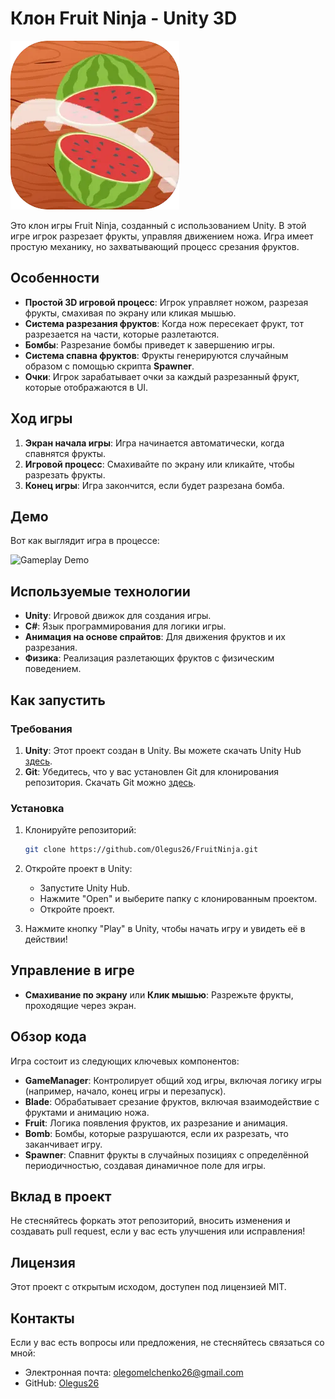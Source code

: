 # Клон Fruit Ninja - Unity 3D

![Fruit Ninja Screenshot](Assets/Fruit_Ninja_icon.png)

Это клон игры Fruit Ninja, созданный с использованием Unity. В этой игре игрок разрезает фрукты, управляя движением ножа. Игра имеет простую механику, но захватывающий процесс срезания фруктов.

## Особенности

- **Простой 3D игровой процесс**: Игрок управляет ножом, разрезая фрукты, смахивая по экрану или кликая мышью.
- **Система разрезания фруктов**: Когда нож пересекает фрукт, тот разрезается на части, которые разлетаются.
- **Бомбы**: Разрезание бомбы приведет к завершению игры.
- **Система спавна фруктов**: Фрукты генерируются случайным образом с помощью скрипта **Spawner**.
- **Очки**: Игрок зарабатывает очки за каждый разрезанный фрукт, которые отображаются в UI.

## Ход игры
1. **Экран начала игры**: Игра начинается автоматически, когда спавнятся фрукты.
2. **Игровой процесс**: Смахивайте по экрану или кликайте, чтобы разрезать фрукты.
3. **Конец игры**: Игра закончится, если будет разрезана бомба.

## Демо

Вот как выглядит игра в процессе:

![Gameplay Demo](Assets/Movie.gif)

## Используемые технологии
- **Unity**: Игровой движок для создания игры.
- **C#**: Язык программирования для логики игры.
- **Анимация на основе спрайтов**: Для движения фруктов и их разрезания.
- **Физика**: Реализация разлетающих фруктов с физическим поведением.

## Как запустить

### Требования
1. **Unity**: Этот проект создан в Unity. Вы можете скачать Unity Hub [здесь](https://unity.com/).
2. **Git**: Убедитесь, что у вас установлен Git для клонирования репозитория. Скачать Git можно [здесь](https://git-scm.com/).

### Установка

1. Клонируйте репозиторий:
    ```bash
    git clone https://github.com/Olegus26/FruitNinja.git
    ```

2. Откройте проект в Unity:
    - Запустите Unity Hub.
    - Нажмите "Open" и выберите папку с клонированным проектом.
    - Откройте проект.

3. Нажмите кнопку "Play" в Unity, чтобы начать игру и увидеть её в действии!

## Управление в игре
- **Смахивание по экрану** или **Клик мышью**: Разрежьте фрукты, проходящие через экран.

## Обзор кода
Игра состоит из следующих ключевых компонентов:

- **GameManager**: Контролирует общий ход игры, включая логику игры (например, начало, конец игры и перезапуск).
- **Blade**: Обрабатывает срезание фруктов, включая взаимодействие с фруктами и анимацию ножа.
- **Fruit**: Логика появления фруктов, их разрезание и анимация.
- **Bomb**: Бомбы, которые разрушаются, если их разрезать, что заканчивает игру.
- **Spawner**: Спавнит фрукты в случайных позициях с определённой периодичностью, создавая динамичное поле для игры.

## Вклад в проект
Не стесняйтесь форкать этот репозиторий, вносить изменения и создавать pull request, если у вас есть улучшения или исправления!

## Лицензия
Этот проект с открытым исходом, доступен под лицензией MIT.

## Контакты
Если у вас есть вопросы или предложения, не стесняйтесь связаться со мной:
- Электронная почта: olegomelchenko26@gmail.com
- GitHub: [Olegus26](https://github.com/Olegus26)
